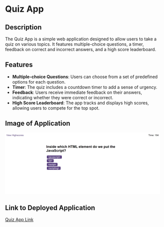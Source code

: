 # Quiz App

## Description
The Quiz App is a simple web application designed to allow users to take a quiz on various topics. It features multiple-choice questions, a timer, feedback on correct and incorrect answers, and a high score leaderboard.

## Features

- **Multiple-choice Questions**: Users can choose from a set of predefined options for each question.
- **Timer**: The quiz includes a countdown timer to add a sense of urgency.
- **Feedback**: Users receive immediate feedback on their answers, indicating whether they were correct or incorrect.
- **High Score Leaderboard**: The app tracks and displays high scores, allowing users to compete for the top spot.

## Image of Application

![Quiz App demo](./assets/images/Screenshot.png)

## Link to Deployed Application

[Quiz App Link](https://adam-deb.github.io/code-quiz/)

